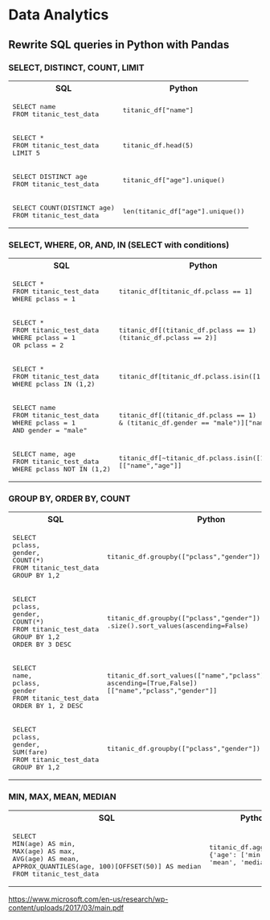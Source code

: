 # Data Analytics

## Rewrite SQL queries in Python with Pandas

### SELECT, DISTINCT, COUNT, LIMIT

<table>
<tr>
<th> SQL </th>
<th> Python </th>
</tr>


<tr>
<td>
<pre>
SELECT name
FROM titanic_test_data
</pre>
</td>

<td>
<pre>
titanic_df["name"]
</pre>
</td>
</tr>


<tr>
<td>
<pre>
SELECT *
FROM titanic_test_data
LIMIT 5
</pre>
</td>

<td>
<pre>
titanic_df.head(5)
</pre>
</td>
</tr>


<tr>
<td>
<pre>
SELECT DISTINCT age
FROM titanic_test_data
</pre>
</td>

<td>
<pre>
titanic_df["age"].unique()
</pre>
</td>
</tr>


<tr>
<td>
<pre>
SELECT COUNT(DISTINCT age)
FROM titanic_test_data
</pre>
</td>

<td>
<pre>
len(titanic_df["age"].unique())
</pre>
</td>
</tr>


</table>

### SELECT, WHERE, OR, AND, IN (SELECT with conditions)

<table>
<tr>
<th> SQL </th>
<th> Python </th>
</tr>


<tr>
<td>
<pre>
SELECT *
FROM titanic_test_data
WHERE pclass = 1
</pre>
</td>

<td>
<pre>
titanic_df[titanic_df.pclass == 1]
</pre>
</td>
</tr>


<tr>
<td>
<pre>
SELECT *
FROM titanic_test_data
WHERE pclass = 1
OR pclass = 2
</pre>
</td>

<td>
<pre>
titanic_df[(titanic_df.pclass == 1) | 
(titanic_df.pclass == 2)]
</pre>
</td>
</tr>


<tr>
<td>
<pre>
SELECT *
FROM titanic_test_data
WHERE pclass IN (1,2)
</pre>
</td>

<td>
<pre>
titanic_df[titanic_df.pclass.isin([1,2])]
</pre>
</td>
</tr>


<tr>
<td>
<pre>
SELECT name
FROM titanic_test_data
WHERE pclass = 1 
AND gender = "male"
</pre>
</td>

<td>
<pre>
titanic_df[(titanic_df.pclass == 1) 
& (titanic_df.gender == "male")]["name"] 
</pre>
</td>
</tr>


<tr>
<td>
<pre>
SELECT name, age
FROM titanic_test_data
WHERE pclass NOT IN (1,2)
</pre>
</td>

<td>
<pre>
titanic_df[~titanic_df.pclass.isin([1,2])] 
[["name","age"]]
</pre>
</td>
</tr>


</table>

### GROUP BY, ORDER BY, COUNT

<table>
<tr>
<th> SQL </th>
<th> Python </th>
</tr>


<tr>
<td>
<pre>
SELECT
pclass,
gender,
COUNT(*)
FROM titanic_test_data
GROUP BY 1,2
</pre>
</td>

<td>
<pre>
titanic_df.groupby(["pclass","gender"]).size()
</pre>
</td>
</tr>


<tr>
<td>
<pre>
SELECT
pclass,
gender,
COUNT(*)
FROM titanic_test_data
GROUP BY 1,2
ORDER BY 3 DESC
</pre>
</td>

<td>
<pre>
titanic_df.groupby(["pclass","gender"])
.size().sort_values(ascending=False) 
</pre>
</td>
</tr>


<tr>
<td>
<pre>
SELECT
name,
pclass,
gender
FROM titanic_test_data
ORDER BY 1, 2 DESC
</pre>
</td>

<td>
<pre>
titanic_df.sort_values(["name","pclass"],
ascending=[True,False])
[["name","pclass","gender"]] 

</pre>
</td>
</tr>


<tr>
<td>
<pre>
SELECT
pclass,
gender,
SUM(fare)
FROM titanic_test_data
GROUP BY 1,2
</pre>
</td>

<td>
<pre>
titanic_df.groupby(["pclass","gender"]).sum()["fare"]
</pre>
</td>
</tr>


</table>

### MIN, MAX, MEAN, MEDIAN

<table>
<tr>
<th> SQL </th>
<th> Python </th>
</tr>


<tr>
<td>
<pre>
SELECT
MIN(age) AS min,
MAX(age) AS max,
AVG(age) AS mean,
APPROX_QUANTILES(age, 100)[OFFSET(50)] AS median
FROM titanic_test_data
</pre>
</td>

<td>
<pre>
titanic_df.agg(
{'age': ['min', 'max', 
'mean', 'median']})
</pre>
</td>
</tr>

</table>

https://www.microsoft.com/en-us/research/wp-content/uploads/2017/03/main.pdf

